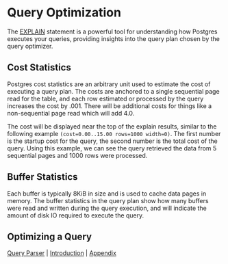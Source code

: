 # Query Optimization

The [EXPLAIN](https://www.postgresql.org/docs/current/sql-explain.html) statement is a powerful tool for understanding how Postgres executes your queries, providing insights into the query plan chosen by the query optimizer.

## Cost Statistics

Postgres cost statistics are an arbitrary unit used to estimate the cost of executing a query plan. The costs are anchored to a single sequential page read for the table, and each row estimated or processed by the query increases the cost by .001. There will be additional costs for things like a non-sequential page read which will add 4.0.

The cost will be displayed near the top of the explain results, similar to the following example `(cost=0.00..15.00 rows=1000 width=0)`. The first number is the startup cost for the query, the second number is the total cost of the query. Using this example, we can see the query retrieved the data from 5 sequential pages and 1000 rows were processed.

## Buffer Statistics

Each buffer is typically 8KiB in size and is used to cache data pages in memory. The buffer statistics in the query plan show how many buffers were read and written during the query execution, and will indicate the amount of disk IO required to execute the query.

## Optimizing a Query

[Query Parser](4_query_parser.md) | [Introduction](../README.md) | [Appendix](6_appendix.md)
